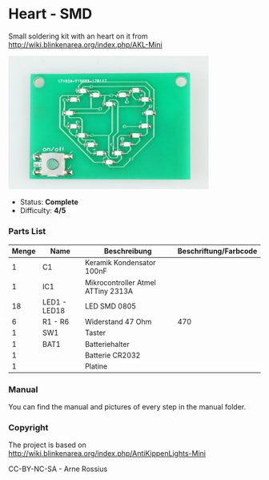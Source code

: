 # Heart - SMD
Small soldering kit with an heart on it from http://wiki.blinkenarea.org/index.php/AKL-Mini

<img src="manual/images/modified/DSC04825.jpg" width=400px alt="Heart SMD">

- Status: **Complete**
- Difficulty: **4/5**

### Parts List

| Menge | Name         | Beschreibung                       | Beschriftung/Farbcode |
|-------|--------------|------------------------------------|-----------------------|
| 1     | C1           | Keramik Kondensator 100nF          |                       |
| 1     | IC1          | Mikrocontroller Atmel ATTiny 2313A |                       |
| 18    | LED1 - LED18 | LED SMD 0805                       |                       |
| 6     | R1 - R6      | Widerstand 47 Ohm                  | 470                   |
| 1     | SW1          | Taster                             |                       |
| 1     | BAT1         | Batteriehalter                     |                       |
| 1     |              | Batterie CR2032                    |                       |
| 1     |              | Platine                            |                       |

### Manual
You can find the manual and pictures of every step in the manual folder.

### Copyright
The project is based on http://wiki.blinkenarea.org/index.php/AntiKippenLights-Mini

CC-BY-NC-SA - Arne Rossius
